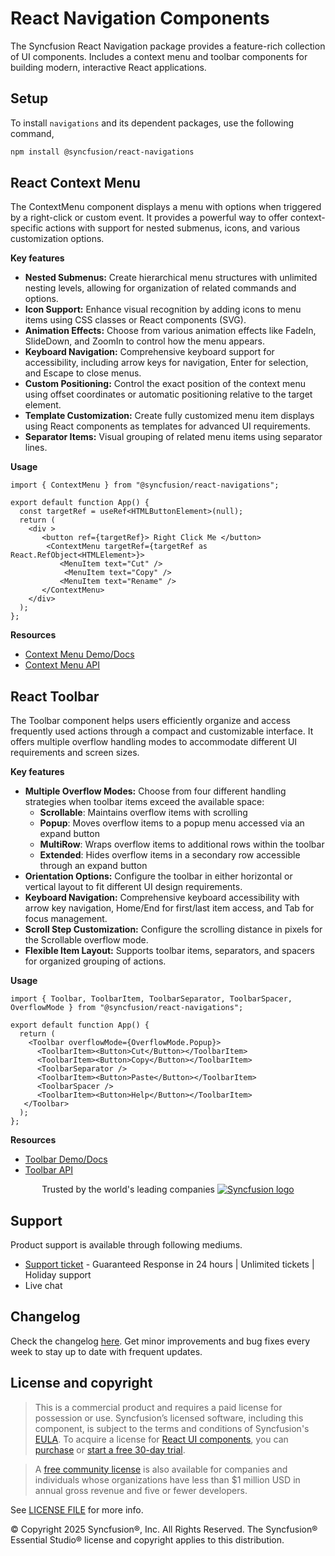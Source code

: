 # React Navigation Components

The Syncfusion React Navigation package provides a feature-rich collection of UI components. Includes a context menu and toolbar components for building modern, interactive React applications.

## Setup

To install `navigations` and its dependent packages, use the following command,

```sh
npm install @syncfusion/react-navigations
```

## React Context Menu

The ContextMenu component displays a menu with options when triggered by a right-click or custom event. It provides a powerful way to offer context-specific actions with support for nested submenus, icons, and various customization options.

**Key features**

  - **Nested Submenus:** Create hierarchical menu structures with unlimited nesting levels, allowing for organization of related commands and options.
  - **Icon Support:** Enhance visual recognition by adding icons to menu items using CSS classes or React components (SVG).
  - **Animation Effects:** Choose from various animation effects like FadeIn, SlideDown, and ZoomIn to control how the menu appears.
  - **Keyboard Navigation:** Comprehensive keyboard support for accessibility, including arrow keys for navigation, Enter for selection, and Escape to close menus.
  - **Custom Positioning:** Control the exact position of the context menu using offset coordinates or automatic positioning relative to the target element.
  - **Template Customization:** Create fully customized menu item displays using React components as templates for advanced UI requirements.
  - **Separator Items:** Visual grouping of related menu items using separator lines.

**Usage**

```tsx
import { ContextMenu } from "@syncfusion/react-navigations";

export default function App() {
  const targetRef = useRef<HTMLButtonElement>(null);
  return (
    <div >
       <button ref={targetRef}> Right Click Me </button>
        <ContextMenu targetRef={targetRef as React.RefObject<HTMLElement>}>
           <MenuItem text="Cut" />
            <MenuItem text="Copy" />
           <MenuItem text="Rename" />
       </ContextMenu>
    </div>    
  );
};
```

**Resources**

- [Context Menu Demo/Docs](https://react.syncfusion.com/context-menu)
- [Context Menu API](https://react-api.syncfusion.com/context-menu/overview)

## React Toolbar

The Toolbar component helps users efficiently organize and access frequently used actions through a compact and customizable interface. It offers multiple overflow handling modes to accommodate different UI requirements and screen sizes.

**Key features**

  - **Multiple Overflow Modes:** Choose from four different handling strategies when toolbar items exceed the available space:
    - **Scrollable**: Maintains overflow items with scrolling
    - **Popup**: Moves overflow items to a popup menu accessed via an expand button
    - **MultiRow**: Wraps overflow items to additional rows within the toolbar
    - **Extended**: Hides overflow items in a secondary row accessible through an expand button
  - **Orientation Options:** Configure the toolbar in either horizontal or vertical layout to fit different UI design requirements.
  - **Keyboard Navigation:** Comprehensive keyboard accessibility with arrow key navigation, Home/End for first/last item access, and Tab for focus management.
  - **Scroll Step Customization:** Configure the scrolling distance in pixels for the Scrollable overflow mode.
  - **Flexible Item Layout:** Supports toolbar items, separators, and spacers for organized grouping of actions.

**Usage**

```tsx
import { Toolbar, ToolbarItem, ToolbarSeparator, ToolbarSpacer, OverflowMode } from "@syncfusion/react-navigations";

export default function App() {
  return (
    <Toolbar overflowMode={OverflowMode.Popup}>
      <ToolbarItem><Button>Cut</Button></ToolbarItem>
      <ToolbarItem><Button>Copy</Button></ToolbarItem>
      <ToolbarSeparator />
      <ToolbarItem><Button>Paste</Button></ToolbarItem>
      <ToolbarSpacer />
      <ToolbarItem><Button>Help</Button></ToolbarItem>
   </Toolbar>    
  );
};
```

**Resources**

- [Toolbar Demo/Docs](https://react.syncfusion.com/toolbar)
- [Toolbar API](https://react-api.syncfusion.com/toolbar/overview)

<p align="center">
Trusted by the world's leading companies
  <a href="https://www.syncfusion.com/">
    <img src="https://raw.githubusercontent.com/SyncfusionExamples/nuget-img/master/syncfusion/syncfusion-trusted-companies.webp" alt="Syncfusion logo">
  </a>
</p>

## Support

Product support is available through following mediums.

* [Support ticket](https://support.syncfusion.com/support/tickets/create) - Guaranteed Response in 24 hours | Unlimited tickets | Holiday support
* Live chat

## Changelog

Check the changelog [here](https://github.com/syncfusion/react-ui-components/blob/master/components/navigations/CHANGELOG.md). Get minor improvements and bug fixes every week to stay up to date with frequent updates.

## License and copyright

> This is a commercial product and requires a paid license for possession or use. Syncfusion’s licensed software, including this component, is subject to the terms and conditions of Syncfusion's [EULA](https://www.syncfusion.com/eula/es/). To acquire a license for [React UI components](https://www.syncfusion.com/react-components), you can [purchase](https://www.syncfusion.com/sales/products) or [start a free 30-day trial](https://www.syncfusion.com/account/manage-trials/start-trials).

> A [free community license](https://www.syncfusion.com/products/communitylicense) is also available for companies and individuals whose organizations have less than $1 million USD in annual gross revenue and five or fewer developers.

See [LICENSE FILE](https://github.com/syncfusion/react-ui-components/blob/master/license?utm_source=npm&utm_campaign=notification) for more info.

&copy; Copyright 2025 Syncfusion®, Inc. All Rights Reserved. The Syncfusion® Essential Studio® license and copyright applies to this distribution.
